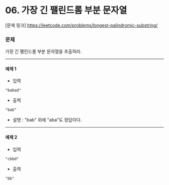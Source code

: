 # 06. 가장 긴 팰린드롬 부분 문자열

[문제 링크] https://leetcode.com/problems/longest-palindromic-substring/

### 문제
<p>가장 긴 팰린드롬 부분 문자열을 추출하라.</p>

---

#### 예제 1
* 입력
```
"babad"
```
* 출력
```
"bab"
```
* 설명 : "bab" 외에 "aba"도 정답이다.

---

#### 예제 2
* 입력
```
"cbbd"
```
* 출력
```
"bb"
```